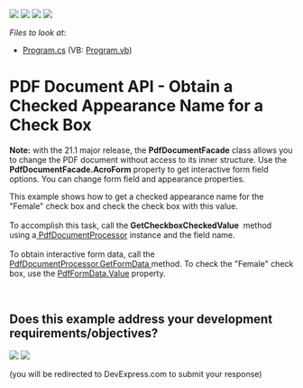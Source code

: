 <!-- default badges list -->
![](https://img.shields.io/endpoint?url=https://codecentral.devexpress.com/api/v1/VersionRange/128595612/21.1.3%2B)
[![](https://img.shields.io/badge/Open_in_DevExpress_Support_Center-FF7200?style=flat-square&logo=DevExpress&logoColor=white)](https://supportcenter.devexpress.com/ticket/details/T609857)
[![](https://img.shields.io/badge/📖_How_to_use_DevExpress_Examples-e9f6fc?style=flat-square)](https://docs.devexpress.com/GeneralInformation/403183)
[![](https://img.shields.io/badge/💬_Leave_Feedback-feecdd?style=flat-square)](#does-this-example-address-your-development-requirementsobjectives)
<!-- default badges end -->
<!-- default file list -->
*Files to look at*:

* [Program.cs](./CS/GetCheckboxCheckedValue/Program.cs) (VB: [Program.vb](./VB/GetCheckboxCheckedValue/Program.vb))
<!-- default file list end -->
# PDF Document API - Obtain a Checked Appearance Name for a Check Box

<strong>Note:</strong> with the 21.1 major release, the <b>PdfDocumentFacade</b> class allows you to change the PDF document without access to its inner structure. Use the <b>PdfDocumentFacade.AcroForm</b> property to get interactive form field options. You can change form field and appearance properties.

This example shows how to get a checked appearance name for the "Female" check box and check the check box with this value.<br><br>To accomplish this task, call the <strong>GetCheckboxCheckedValue</strong>  method using a<a href="https://documentation.devexpress.com/DocumentServer/DevExpress.Pdf.PdfDocumentProcessor.class"> PdfDocumentProcessor</a> instance and the field name. <br><br>To obtain interactive form data, call the <a href="https://documentation.devexpress.com/DocumentServer/DevExpress.Pdf.PdfDocumentProcessor.GetFormData.method">PdfDocumentProcessor.GetFormData </a>method. To check the "Female" check box, use the <a href="https://documentation.devexpress.com/CoreLibraries/DevExpress.Pdf.PdfFormData.Value.property">PdfFormData.Value</a> property.

<br/>


<!-- feedback -->
## Does this example address your development requirements/objectives?

[<img src="https://www.devexpress.com/support/examples/i/yes-button.svg"/>](https://www.devexpress.com/support/examples/survey.xml?utm_source=github&utm_campaign=pdf-document-api-get-checked-appearance-name-for-check-box&~~~was_helpful=yes) [<img src="https://www.devexpress.com/support/examples/i/no-button.svg"/>](https://www.devexpress.com/support/examples/survey.xml?utm_source=github&utm_campaign=pdf-document-api-get-checked-appearance-name-for-check-box&~~~was_helpful=no)

(you will be redirected to DevExpress.com to submit your response)
<!-- feedback end -->
